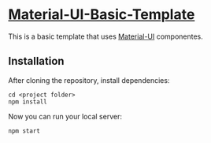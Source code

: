 # [Material-UI-Basic-Template](https://github.com/danieloliveira079/material-ui-basic-template)

This is a basic template that uses [Material-UI](http://callemall.github.io/material-ui/) componentes.

## Installation
After cloning the repository, install dependencies:
```
cd <project folder>
npm install
```

Now you can run your local server:
```
npm start
```
